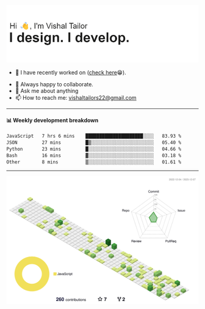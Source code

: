 ![Hi, I'm Vishal Tailor. I design. I develop.](https://github.com/vishaltailors/vishaltailors/blob/main/header.png?raw=true)

- 🔭 I have recently worked on ([check here](https://vishaltailor.com)😁).
<!-- - 🎦 Currently watching: JavaScript: The Hard Parts By Will Sentance. -->
- 👯 Always happy to collaborate.
- 💬 Ask me about anything
- 📫 How to reach me: <a href="mailto:vishaltailors22@gmail.com">vishaltailors22@gmail.com</a>

<hr /> 
<h4>📊 Weekly development breakdown</h4>
<!--START_SECTION:waka-->

```txt
JavaScript   7 hrs 6 mins    █████████████████████░░░░   83.93 %
JSON         27 mins         █▒░░░░░░░░░░░░░░░░░░░░░░░   05.40 %
Python       23 mins         █░░░░░░░░░░░░░░░░░░░░░░░░   04.66 %
Bash         16 mins         ▓░░░░░░░░░░░░░░░░░░░░░░░░   03.18 %
Other        8 mins          ▒░░░░░░░░░░░░░░░░░░░░░░░░   01.61 %
```

<!--END_SECTION:waka-->
<hr /> 

![](./profile-3d-contrib/profile-green-animate.svg)
